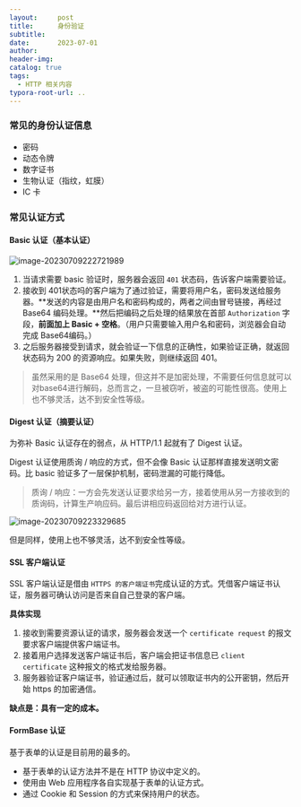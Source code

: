 ```yaml
---
layout:     post
title:      身份验证
subtitle:  
date:       2023-07-01
author:     
header-img: 
catalog: true
tags:
  - HTTP 相关内容
typora-root-url: ..
---
```


### 常见的身份认证信息

- 密码
- 动态令牌
- 数字证书
- 生物认证（指纹，虹膜）
- IC 卡

### 常见认证方式

#### Basic 认证（基本认证）

![image-20230709222721989](/../img/postImage/image-20230709222721989.png)

1. 当请求需要 basic 验证时，服务器会返回 `401` 状态码，告诉客户端需要验证。
2. 接收到 401状态吗的客户端为了通过验证，需要将用户名，密码发送给服务器。**发送的内容是由用户名和密码构成的，两者之间由冒号链接，再经过 Base64 编码处理。**然后把编码之后处理的结果放在首部 `Authorization` 字段，**前面加上 Basic + 空格**。（用户只需要输入用户名和密码，浏览器会自动完成 Base64编码。）
3. 之后服务器接受到请求，就会验证一下信息的正确性，如果验证正确，就返回状态码为 200 的资源响应。如果失败，则继续返回 401。

> 虽然采用的是 Base64 处理，但这并不是加密处理，不需要任何信息就可以对base64进行解码，总而言之，一旦被窃听，被盗的可能性很高。使用上也不够灵活，达不到安全性等级。

#### Digest 认证（摘要认证）

为弥补 Basic 认证存在的弱点，从 HTTP/1.1 起就有了 Digest 认证。

 Digest 认证使用质询 / 响应的方式，但不会像 Basic 认证那样直接发送明文密码。比 basic 验证多了一层保护机制，密码泄漏的可能行降低。

> 质询 / 响应：一方会先发送认证要求给另一方，接着使用从另一方接收到的质询码，计算生产响应码。最后讲相应码返回给对方进行认证。

![image-20230709223329685](/../img/postImage/image-20230709223329685.png)

但是同样，使用上也不够灵活，达不到安全性等级。

#### SSL 客户端认证

SSL 客户端认证是借由 `HTTPS 的客户端证书`完成认证的方式。凭借客户端证书认证，服务器可确认访问是否来自自己登录的客户端。

**具体实现**

1. 接收到需要资源认证的请求，服务器会发送一个 `certificate request` 的报文要求客户端提供客户端证书。
2. 接着用户选择发送客户端证书后，客户端会把证书信息已 `client certificate` 这种报文的格式发给服务器。
3. 服务器验证客户端证书，验证通过后，就可以领取证书内的公开密钥，然后开始 https 的加密通信。

**缺点是：具有一定的成本。**

#### FormBase 认证

基于表单的认证是目前用的最多的。

- 基于表单的认证方法并不是在 HTTP 协议中定义的。
- 使用由 Web 应用程序各自实现基于表单的认证方式。
- 通过 Cookie 和 Session 的方式来保持用户的状态。